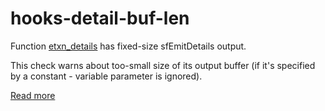 # hooks-detail-buf-len

Function [etxn_details](https://xrpl-hooks.readme.io/v2.0/reference/etxn_details) has fixed-size sfEmitDetails output.

This check warns about too-small size of its output buffer (if it's specified by a constant - variable parameter is ignored).

[Read more](https://xrpl-hooks.readme.io/v2.0/docs/emitted-transactions)
